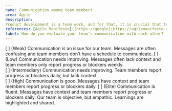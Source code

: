```yaml
---
name: Communication among team members
area: Agile
description:	
Product development is a team work, and for that, it is crucial that team members communicate well with each other. Teams with good communication interact well in a range of verbal or written contexts. This includes face-to-face meetings (in person or remotely), chats on Slack channels, Confluence docs, Asana or Jira tickets, and also pull requests and design specs.
references: [Agile Manifesto]([https://google](https://agilemanifesto.org/), [Blog post](v)
label: How do you evaluate your team’s communication with each other?
---
```


[ ] (Weak) Communication is an issue for our team. Messages are often confusing and team members don’t have a schedule to communicate.
[ ] (Low) Communication needs improving. Messages often lack context and team members only report progress or blockers weekly.   
[ ] (Intermediary) Communication needs improving. Team members report progress or blockers daily, but lack context.   
[ ] (High) Communication is good. Messages have context and team members report progress or blockers daily.
[ ] (Elite) Communication is fluent. Messages have context and team members report progress or blockers daily. Our team is objective, but empathic. Learnings are highlighted and shared.
